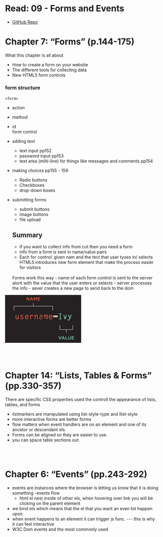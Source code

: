 # Read: 09 - Forms and Events
- [GitHub Repo](https://github.com/Chris-Bortel/Reading-Notes)

# Chapter 7: “Forms” (p.144-175)
What this chapter is all about
- How to create a form on your website
- The different tools for collecting data
- New HTML5 form controls

### form structure
`<form>`
- action
- method
- id\
form control
- adding text
  - text input pp152
  - password input pp153
  - text area (milti-line) for things like messages and comments pp154

- making choices pp155 - 159
  - Radio buttons
  - Checkboxes
  - drop-down boxes

- submitting forms
  - submit buttons
  - image buttons
  - file upload

  ## Summary
  - if you want to collect info from cut then you need a form
  - info from a form is sent in name/value pairs
  - Each for control: given nam and the tect that user tyoes in/ selects
  HTML5 introduces new form element that make the process easier for visitors

  <br>
  Forms work this way
  - name of each form control is sent to the server alont with the value that the user enters or selects
  - server processes the info
  - sever creates a new page to send back to the dom 
![form control](img/form-controls.png) 

<br>
<br>

# Chapter 14: “Lists, Tables & Forms” (pp.330-357)
There are specific CSS properties used the controll the appearance of lists, tables, and forms
- listmarkers are manipulated using list-style-type and llist-style
- more interactive forms are better forms
- flow matters when event handlers are on an element and one of its ancetor or descendant els.
- Forms can be aligned so they are easier to use.
- you can space table sections out.






<br>
<br>

# Chapter 6: “Events” (pp.243-292)
- events are instances where the browser is letting us know that it is doing something
-events flow 
  - html el nest inside of other els, when hovering over link you will be clicking on the parent element
- we bind els which means that the el that you want an even tot happen upon
- when event happens to an element it can trigger js func. --- this is why it can feel interactive
- W3C Dom events and the most commonly used


